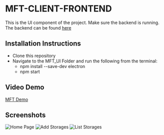 # MFT-CLIENT-FRONTEND
This is the UI component of the project. Make sure the backend is running. The backend can be found [here](https://github.com/anish-kristipati/mft-ui-backend.git)

## Installation Instructions
- Clone this repository
- Navigate to the MFT_UI Folder and run the following from the terminal:
    - npm install --save-dev electron
    - npm start

## Video Demo
[MFT Demo](https://www.youtube.com/watch?v=jITgCBI1UrM&feature=youtu.be)

## Screenshots
![Home Page](MFT_UI/Images/Home.png)
![Add Storages](MFT_UI/Images/AddStorages.png)
![List Storages](MFT_UI/Images/Storages.png)